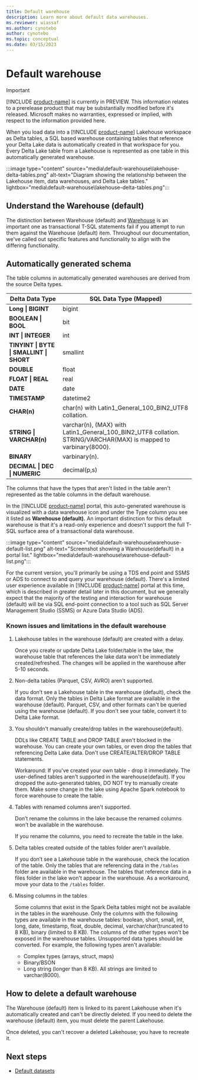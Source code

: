 ```yaml
---
title: Default warehouse
description: Learn more about default data warehouses.
ms.reviewer: wiassaf
ms.author: cynotebo
author: cynotebo
ms.topic: conceptual
ms.date: 03/15/2023
---
```


# Default warehouse

> [!IMPORTANT]
> [!INCLUDE [product-name](../includes/product-name.md)] is currently in PREVIEW. This information relates to a prerelease product that may be substantially modified before it's released. Microsoft makes no warranties, expressed or implied, with respect to the information provided here.

When you load data into a [!INCLUDE [product-name](../includes/product-name.md)] Lakehouse workspace as Delta tables, a SQL based warehouse containing tables that reference your Delta Lake data is automatically created in that workspace for you. Every Delta Lake table from a Lakehouse is represented as one table in this automatically generated warehouse.

:::image type="content" source="media\default-warehouse\lakehouse-delta-tables.png" alt-text="Diagram showing the relationship between the Lakehouse item, data warehouses, and Delta Lake tables." lightbox="media\default-warehouse\lakehouse-delta-tables.png":::


## Understand the Warehouse (default)

The distinction between Warehouse (default) and [Warehouse](warehouse.md) is an important one as transactional T-SQL statements fail if you attempt to run them against the Warehouse (default) item. Throughout our documentation, we've called out specific features and functionality to align with the differing functionality.

## Automatically generated schema

The table columns in automatically generated warehouses are derived from the source Delta types.

| **Delta Data Type** | **SQL Data** **Type (Mapped)** |
|---|---|
| **Long &#124;** **BIGINT** | bigint |
| **BOOLEAN &#124;** **BOOL** | bit |
| **INT &#124; INTEGER** | int |
| **TINYINT &#124; BYTE &#124;** **SMALLINT &#124; SHORT** | smallint |
| **DOUBLE** | float |
| **FLOAT &#124; REAL** | real |
| **DATE** | date |
| **TIMESTAMP** | datetime2 |
| **CHAR(n)** | char(n) with Latin1_General_100_BIN2_UTF8 collation. |
| **STRING &#124; VARCHAR(n)** | varchar(n), (MAX) with Latin1_General_100_BIN2_UTF8 collation. STRING/VARCHAR(MAX) is mapped to varbinary(8000). |
| **BINARY** | varbinary(n). |
| **DECIMAL &#124; DEC &#124; NUMERIC** | decimal(p,s) |

The columns that have the types that aren't listed in the table aren't represented as the table columns in the default warehouse.

In the [!INCLUDE [product-name](../includes/product-name.md)] portal, this auto-generated warehouse is visualized with a data warehouse icon and under the Type column you see it listed as **Warehouse (default).** An important distinction for this default warehouse is that it's a read-only experience and doesn't support the full T-SQL surface area of a transactional data warehouse.

:::image type="content" source="media\default-warehouse\warehouse-default-list.png" alt-text="Screenshot showing a Warehouse(default) in a portal list." lightbox="media\default-warehouse\warehouse-default-list.png":::

For the current version, you'll primarily be using a TDS end point and SSMS or ADS to connect to and query your warehouse (default). There's a limited user experience available in [!INCLUDE [product-name](../includes/product-name.md)] portal at this time, which is described in greater detail later in this document, but we generally expect that the majority of the testing and interaction for warehouse (default) will be via SQL end-point connection to a tool such as SQL Server Management Studio (SSMS) or Azure Data Studio (ADS).

### Known issues and limitations in the default warehouse

1. Lakehouse tables in the warehouse (default) are created with a delay.

   Once you create or update Delta Lake folder/table in the lake, the warehouse table that references the lake data won't be immediately created/refreshed. The changes will be applied in the warehouse after 5-10 seconds.

1. Non-delta tables (Parquet, CSV, AVRO) aren't supported.

   If you don’t see a Lakehouse table in the warehouse (default), check the data format. Only the tables in Delta Lake format are available in the warehouse (default). Parquet, CSV, and other formats can't be queried using the warehouse (default). If you don't see your table, convert it to Delta Lake format.

1. You shouldn't manually create/drop tables in the warehouse(default).

   DDLs like CREATE TABLE and DROP TABLE aren't blocked in the warehouse. You can create your own tables, or even drop the tables that referencing Delta Lake data. Don't use CREATE/ALTER/DROP TABLE statements.

   Workaround: If you've created your own table - drop it immediately. The user-defined tables aren't supported in the warehouse(default). If you dropped the auto-generated tables, DO NOT try to manually create them. Make some change in the lake using Apache Spark notebook to force warehouse to create the table.

1. Tables with renamed columns aren't supported.

   Don’t rename the columns in the lake because the renamed columns won't be available in the warehouse.

   If you rename the columns, you need to recreate the table in the lake.

1. Delta tables created outside of the tables folder aren't available.

   If you don’t see a Lakehouse table in the warehouse, check the location of the table. Only the tables that are referencing data in the `/tables` folder are available in the warehouse. The tables that reference data in a files folder in the lake won't appear in the warehouse. As a workaround, move your data to the `/tables` folder.

1. Missing columns in the tables

   Some columns that exist in the Spark Delta tables might not be available in the tables in the warehouse. Only the columns with the following types are available in the warehouse tables: boolean, short, small, int, long, date, timestamp, float, double, decimal, varchar/char(truncated to 8 KB), binary (limited to 8 KB). The columns of the other types won't be exposed in the warehouse tables. Unsupported data types should be converted. For example, the following types aren't available:

   - Complex types (arrays, struct, maps)
   - Binary/BSON
   - Long string (longer than 8 KB). All strings are limited to varchar(8000).

## How to delete a default warehouse

The Warehouse (default) item is linked to its parent Lakehouse when it's automatically created and can't be directly deleted. If you need to delete the warehouse (default) item, you must delete the parent Lakehouse.

Once deleted, you can't recover a deleted Lakehouse; you have to recreate it.

## Next steps

- [Default datasets](datasets.md)

